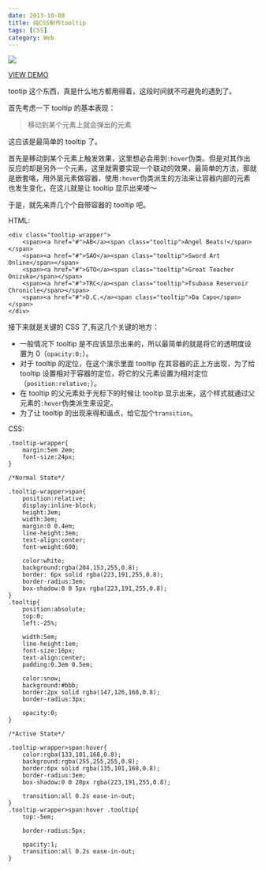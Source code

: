 ```yaml
---
date: 2013-10-08
title: 纯CSS制作tooltip
tags: [CSS]
category: Web
---
```


![][demo-pure-css-tooltip-capture]

[VIEW DEMO][demo-pure-css-tooltip]

tootip 这个东西，真是什么地方都用得着，这段时间就不可避免的遇到了。

首先考虑一下 tooltip 的基本表现：

> 移动到某个元素上就会弹出的元素

这应该是最简单的 tooltip 了。

首先是移动到某个元素上触发效果，这里想必会用到`:hover`伪类。但是对其作出反应的却是另外一个元素，这里就需要实现一个联动的效果，最简单的方法，那就是嵌套咯，用外层元素做容器，使用`:hover`伪类派生的方法来让容器内部的元素也发生变化，在这儿就是让 tooltip 显示出来喽～

于是，就先来弄几个个自带容器的 tooltip 吧。

HTML:

    <div class="tooltip-wrapper">
        <span><a href="#">AB</a><span class="tooltip">Angel Beats!</span></span>
        <span><a href="#">SAO</a><span class="tooltip">Sword Art Online</span></span>
        <span><a href="#">GTO</a><span class="tooltip">Great Teacher Onizuka</span></span>
        <span><a href="#">TRC</a><span class="tooltip">Tsubasa Reservoir Chronicle</span></span>
        <span><a href="#">D.C.</a><span class="tooltip">Da Capo</span></span>
    </div>

接下来就是关键的 CSS 了,有这几个关键的地方：

-   一般情况下 tooltip 是不应该显示出来的，所以最简单的就是将它的透明度设置为 0（`opacity:0;`）。
-   对于 tooltip 的定位，在这个演示里面 tooltip 在其容器的正上方出现，为了给 tooltip 设置相对于容器的定位，将它的父元素设置为相对定位（`position:relative;`）。
-   在 tooltip 的父元素处于光标下的时候让 tooltip 显示出来，这个样式就通过父元素的`:hover`伪类派生来设定。
-   为了让 tooltip 的出现来得和谐点，给它加个`transition`。

CSS:

    .tooltip-wrapper{
        margin:5em 2em;
        font-size:24px;
    }

    /*Normal State*/

    .tooltip-wrapper>span{
        position:relative;
        display:inline-block;
        height:3em;
        width:3em;
        margin:0 0.4em;
        line-height:3em;
        text-align:center;
        font-weight:600;

        color:white;
        background:rgba(204,153,255,0.8);
        border: 6px solid rgba(223,191,255,0.8);
        border-radius:3em;
        box-shadow:0 0 5px rgba(223,191,255,0.8);
    }
    .tooltip{
        position:absolute;
        top:0;
        left:-25%;

        width:5em;
        line-height:1em;
        font-size:16px;
        text-align:center;
        padding:0.3em 0.5em;

        color:snow;
        background:#bbb;
        border:2px solid rgba(147,126,168,0.8);
        border-radius:3px;

        opacity:0;
    }

    /*Active State*/

    .tooltip-wrapper>span:hover{
        color:rgba(133,101,168,0.8);
        background:rgba(255,255,255,0.8);
        border:6px solid rgba(135,101,168,0.8);
        border-radius:3em;
        box-shadow:0 0 20px rgba(223,191,255,0.8);

        transition:all 0.2s ease-in-out;
    }
    .tooltip-wrapper>span:hover .tooltip{
        top:-5em;

        border-radius:5px;

        opacity:1;
        transition:all 0.2s ease-in-out;
    }

[demo-pure-css-tooltip-capture]: ../../static/image/demo-pure-css-tooltip.jpg
[demo-pure-css-tooltip]: http://frantic1048.com/pages/demo-pure-css-tooltip/demo-pure-css-tooltip.html 'View Demo'
